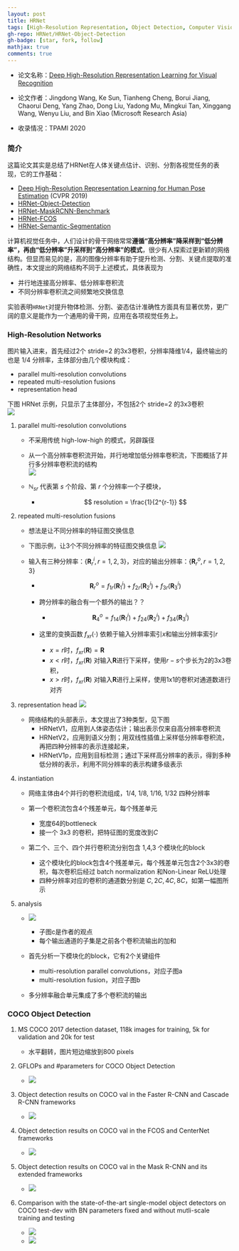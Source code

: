 ```yaml
---
layout: post
title: HRNet
tags: [High-Resolution Representation, Object Detection, Computer Vision]
gh-repo: HRNet/HRNet-Object-Detection
gh-badge: [star, fork, follow]
mathjax: true
comments: true
---
```


* 论文名称：[Deep High-Resolution Representation Learning for Visual Recognition](https://ieeexplore.ieee.org/document/9052469)

- 论文作者：Jingdong Wang, Ke Sun, Tianheng Cheng, Borui Jiang, Chaorui Deng, Yang Zhao, Dong Liu, Yadong Mu, Mingkui Tan, Xinggang Wang, Wenyu Liu, and Bin Xiao (Microsoft Research Asia)

- 收录情况：TPAMI 2020

### 简介
这篇论文其实是总结了HRNet在人体关键点估计、识别、分割各视觉任务的表现，它的工作基础：
* [Deep High-Resolution Representation Learning for Human Pose Estimation](https://arxiv.org/abs/1902.09212) (CVPR 2019)
* [HRNet-Object-Detection](https://github.com/HRNet/HRNet-Object-Detection)
* [HRNet-MaskRCNN-Benchmark](https://github.com/HRNet/HRNet-MaskRCNN-Benchmark)
* [HRNet-FCOS](https://github.com/HRNet/HRNet-FCOS)
* [HRNet-Semantic-Segmentation](https://github.com/HRNet/HRNet-Semantic-Segmentation)

计算机视觉任务中，人们设计的骨干网络常常**遵循“高分辨率”降采样到“低分辨率”，再由“低分辨率”升采样到“高分辨率”的模式**，很少有人探索过更新颖的网络结构。但显而易见的是，高的图像分辨率有助于提升检测、分割、关键点提取的准确性，本文提出的网络结构不同于上述模式，具体表现为

* 并行地连接高分辨率、低分辨率卷积流
* 不同分辨率卷积流之间频繁地交换信息

实验表明`HRNet`对提升物体检测、分割、姿态估计准确性方面具有显著优势，更广阔的意义是能作为一个通用的骨干网，应用在各项视觉任务上。

### High-Resolution Networks
图片输入进来，首先经过2个 stride=2 的3x3卷积，分辨率降维1/4，最终输出的也是 1/4 分辨率，主体部分由几个模块构成：
* parallel multi-resolution convolutions
* repeated multi-resolution fusions
* representation head

下图 HRNet 示例，只显示了主体部分，不包括2个 stride=2 的3x3卷积  
![](../img/post/hrnet_fig2.png)

1. parallel multi-resolution convolutions
    - 不采用传统 high-low-high 的模式，另辟蹊径
    - 从一个高分辨率卷积流开始，并行地增加低分辨率卷积流，下图概括了并行多分辨率卷积流的结构  
    ![](../img/post/hrnet_eq1.png)

    - $\mathbb{N}_{sr}$ 代表第 $s$ 个阶段、第 $r$ 个分辨率一个子模块，
        - $$ resolution = \frac{1}{2^{r-1}} $$

2. repeated multi-resolution fusions
    - 想法是让不同分辨率的特征图交换信息
    - 下图示例，让3个不同分辨率的特征图交换信息
    ![](../img/post/hrnet_fig3.png)

    - 输入有三种分辨率：$\{ \textbf{R}_r^i, r=1,2,3 \}$，对应的输出分辨率：$\{ \textbf{R}_r^o, r=1,2,3 \}$
        - $$ \textbf{R}_r^o = f_{1r}(\textbf{R}_1^i) + f_{2r}(\textbf{R}_2^i) + f_{3r}(\textbf{R}_3^i) $$

        - 跨分辨率的融合有一个额外的输出？？
            - $$ \textbf{R}_4^o = f_{14}(\textbf{R}_1^i) + f_{24}(\textbf{R}_2^i) + f_{34}(\textbf{R}_3^i) $$

        - 这里的变换函数 $f_{xr}(\cdot)$ 依赖于输入分辨率索引$x$和输出分辨率索引$r$
            - $x = r$时，$f_{xr}(\textbf{R}) = \textbf{R}$
            - $x \lt r$时，$f_{xr}(\textbf{R})$ 对输入$\textbf{R}$进行下采样，使用$r-s$个步长为2的3x3卷积，
            - $x \gt r$时，$f_{xr}(\textbf{R})$ 对输入$\textbf{R}$进行上采样，使用1x1的卷积对通道数进行对齐

3. representation head
    ![](../img/post/hrnet_fig4.png)
    - 网络结构的头部表示，本文提出了3种类型，见下图
        - HRNetV1，应用到人体姿态估计；输出表示仅来自高分辨率卷积流
        - HRNetV2，应用到语义分割；用双线性插值上采样低分辨率卷积流，再把四种分辨率的表示连接起来，
        - HRNetV1p，应用到目标检测；通过下采样高分辨率的表示，得到多种低分辨的表示，利用不同分辨率的表示构建多级表示

4. instantiation
    - 网络主体由4个并行的卷积流组成，1/4, 1/8, 1/16, 1/32 四种分辨率
    - 第一个卷积流包含4个残差单元，每个残差单元
        - 宽度64的bottleneck
        - 接一个 3x3 的卷积，把特征图的宽度改到$C$

    - 第二个、三个、四个并行卷积流分别包含 1,4,3 个模块化的block
        - 这个模块化的block包含4个残差单元，每个残差单元包含2个3x3的卷积，每次卷积后经过 batch normalization 和Non-Linear ReLU处理
        - 四种分辨率对应的卷积的通道数分别是 $C, 2C, 4C, 8C$，如第一幅图所示

5. analysis
    - ![](../img/post/hrnet_fig5.png)
        - 子图c是作者的观点
        - 每个输出通道的子集是之前各个卷积流输出的加和

    - 首先分析一下模块化的block，它有2个关键组件
        - multi-resolution parallel convolutions，对应子图a 
        - multi-resolution fusion，对应子图b

    - 多分辨率融合单元集成了多个卷积流的输出
    
### COCO Object Detection
1. MS COCO 2017 detection dataset, 118k images for training, 5k for validation and 20k for test
    - 水平翻转，图片短边缩放到800 pixels

2. GFLOPs and #parameters for COCO Object Detection
    * ![](../img/post/hrnet_tab7.png)

3. Object detection results on COCO val in the Faster R-CNN and Cascade R-CNN frameworks
    * ![](../img/post/hrnet_tab8.png)

4. Object detection results on COCO val in the FCOS and CenterNet frameworks
    * ![](../img/post/hrnet_tab9.png)

5. Object detection results on COCO val in the Mask R-CNN and its extended frameworks
    * ![](../img/post/hrnet_tab10.png)

6. Comparison with the state-of-the-art single-model object detectors on COCO test-dev with BN parameters fixed and without mutli-scale training and testing
    * ![](../img/post/hrnet_tab11_1.png)
    * ![](../img/post/hrnet_tab11_2.png)
